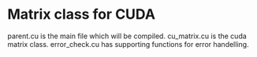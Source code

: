 # Matrix class for CUDA
parent.cu is the main file which will be compiled.
cu_matrix.cu is the cuda matrix class.
error_check.cu has supporting functions for error handelling.